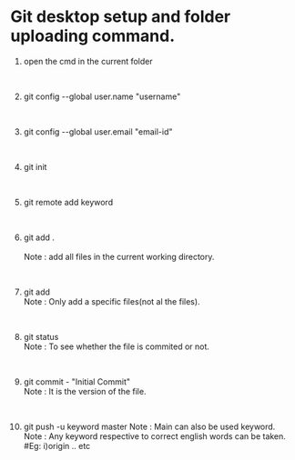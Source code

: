 <h1> Git desktop setup and folder uploading command. </h1>

1. open the cmd in the current folder
<br>

2. git config --global user.name "username"
<br>

3. git config --global user.email "email-id"
<br>

4. git init
<br>

5. git remote add keyword<link>
<br>

6. git add .	<br>	
Note : add all files in the current working directory.
<br>

7. git add <filename>  <br>
Note : Only add a specific files(not al the files).
<br>

8. git status <br>
Note : To see whether the file is commited or not.
<br>

9. git commit - "Initial Commit"  <br>
Note : It is the version of the file.
<br>

10. git push -u keyword master 
Note : Main can also be used keyword. <br>
Note : Any keyword respective to correct english words can be taken.<br>
#Eg: i)origin .. etc
